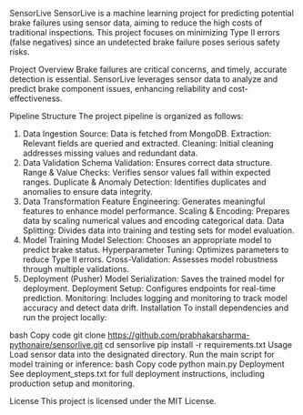 SensorLive
SensorLive is a machine learning project for predicting potential brake failures using sensor data, aiming to reduce the high costs of traditional inspections. This project focuses on minimizing Type II errors (false negatives) since an undetected brake failure poses serious safety risks.

Project Overview
Brake failures are critical concerns, and timely, accurate detection is essential. SensorLive leverages sensor data to analyze and predict brake component issues, enhancing reliability and cost-effectiveness.

Pipeline Structure
The project pipeline is organized as follows:

1. Data Ingestion
Source: Data is fetched from MongoDB.
Extraction: Relevant fields are queried and extracted.
Cleaning: Initial cleaning addresses missing values and redundant data.
2. Data Validation
Schema Validation: Ensures correct data structure.
Range & Value Checks: Verifies sensor values fall within expected ranges.
Duplicate & Anomaly Detection: Identifies duplicates and anomalies to ensure data integrity.
3. Data Transformation
Feature Engineering: Generates meaningful features to enhance model performance.
Scaling & Encoding: Prepares data by scaling numerical values and encoding categorical data.
Data Splitting: Divides data into training and testing sets for model evaluation.
4. Model Training
Model Selection: Chooses an appropriate model to predict brake status.
Hyperparameter Tuning: Optimizes parameters to reduce Type II errors.
Cross-Validation: Assesses model robustness through multiple validations.
5. Deployment (Pusher)
Model Serialization: Saves the trained model for deployment.
Deployment Setup: Configures endpoints for real-time prediction.
Monitoring: Includes logging and monitoring to track model accuracy and detect data drift.
Installation
To install dependencies and run the project locally:

bash
Copy code
git clone https://github.com/prabhakarsharma-pythonaire/sensorlive.git
cd sensorlive
pip install -r requirements.txt
Usage
Load sensor data into the designated directory.
Run the main script for model training or inference:
bash
Copy code
python main.py
Deployment
See deployment_steps.txt for full deployment instructions, including production setup and monitoring.

License
This project is licensed under the MIT License.
